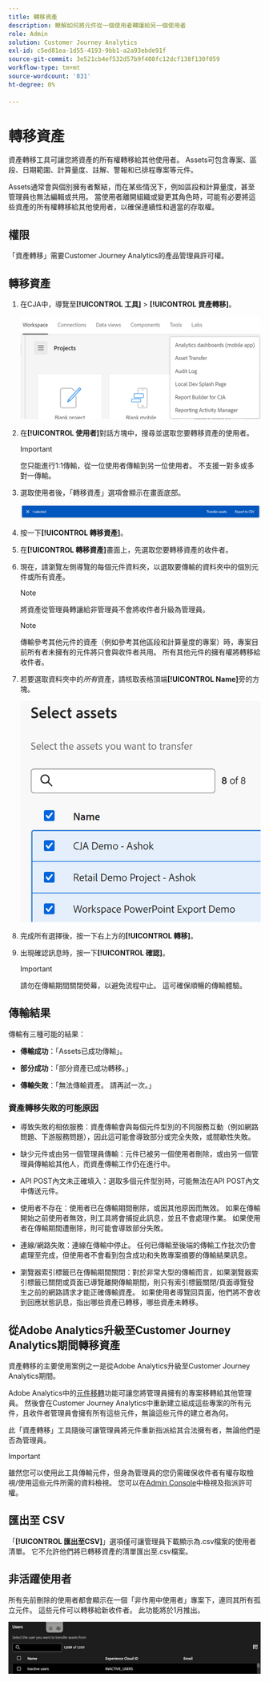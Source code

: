 ```yaml
---
title: 轉移資產
description: 瞭解如何將元件從一個使用者轉讓給另一個使用者
role: Admin
solution: Customer Journey Analytics
exl-id: c5ed81ea-1d55-4193-9bb1-a2a93ebde91f
source-git-commit: 3e521cb4ef532d57b9f408fc12dcf138f130f059
workflow-type: tm+mt
source-wordcount: '831'
ht-degree: 0%

---
```


# 轉移資產

資產轉移工具可讓您將資產的所有權轉移給其他使用者。 Assets可包含專案、區段、日期範圍、計算量度、註解、警報和已排程專案等元件。

Assets通常會與個別擁有者繫結，而在某些情況下，例如區段和計算量度，甚至管理員也無法編輯或共用。 當使用者離開組織或變更其角色時，可能有必要將這些資產的所有權轉移給其他使用者，以確保連續性和適當的存取權。

## 權限

「資產轉移」需要Customer Journey Analytics的產品管理員許可權。

## 轉移資產

1. 在CJA中，導覽至&#x200B;**[!UICONTROL 工具]** > **[!UICONTROL 資產轉移]**。

   ![資產轉移功能表專案](/help/tools/asset-transfer/assets/asset-transfer.png)

1. 在&#x200B;**[!UICONTROL 使用者]**&#x200B;對話方塊中，搜尋並選取您要轉移資產的使用者。

   >[!IMPORTANT]
   >
   >您只能進行1:1傳輸，從一位使用者傳輸到另一位使用者。 不支援一對多或多對一傳輸。


1. 選取使用者後，「轉移資產」選項會顯示在畫面底部。

   ![轉移資產功能表選項](/help/tools/asset-transfer/assets/after-selection.png)

1. 按一下&#x200B;**[!UICONTROL 轉移資產]**。

1. 在&#x200B;**[!UICONTROL 轉移資產]**&#x200B;畫面上，先選取您要轉移資產的收件者。

1. 現在，請瀏覽左側導覽的每個元件資料夾，以選取要傳輸的資料夾中的個別元件或所有資產。

   >[!NOTE]
   >
   >將資產從管理員轉讓給非管理員不會將收件者升級為管理員。


   >[!NOTE]
   >
   >    傳輸參考其他元件的資產（例如參考其他區段和計算量度的專案）時，專案目前所有者未擁有的元件將只會與收件者共用。 所有其他元件的擁有權將轉移給收件者。

1. 若要選取資料夾中的&#x200B;_所有_&#x200B;資產，請核取表格頂端&#x200B;**[!UICONTROL Name]**&#x200B;旁的方塊。

   ![選取要轉移的資產](/help/tools/asset-transfer/assets/select-assets.png)

1. 完成所有選擇後，按一下右上方的&#x200B;**[!UICONTROL 轉移]**。

1. 出現確認訊息時，按一下&#x200B;**[!UICONTROL 確認]**。

   >[!IMPORTANT]
   >
   >請勿在傳輸期間關閉熒幕，以避免流程中止。 這可確保順暢的傳輸體驗。

## 傳輸結果

傳輸有三種可能的結果：

- **傳輸成功**：「Assets已成功傳輸」。

- **部分成功**：「部分資產已成功轉移。」

- **傳輸失敗**：「無法傳輸資產。 請再試一次。」

### 資產轉移失敗的可能原因

- 導致失敗的相依服務：資產傳輸會與每個元件型別的不同服務互動（例如網路問題、下游服務問題），因此這可能會導致部分或完全失敗，或間歇性失敗。

- 缺少元件或由另一個管理員傳輸：元件已被另一個使用者刪除，或由另一個管理員傳輸給其他人，而資產傳輸工作仍在進行中。

- API POST內文未正確填入：選取多個元件型別時，可能無法在API POST內文中傳送元件。

- 使用者不存在：使用者已在傳輸期間刪除，或因其他原因而無效。 如果在傳輸開始之前使用者無效，則工具將會捕捉此訊息，並且不會處理作業。 如果使用者在傳輸期間遭刪除，則可能會導致部分失敗。

- 連線/網路失敗：連線在傳輸中停止。 任何已傳輸至後端的傳輸工作批次仍會處理至完成，但使用者不會看到包含成功和失敗專案摘要的傳輸結果訊息。

- 瀏覽器索引標籤已在傳輸期間關閉：對於非常大型的傳輸而言，如果瀏覽器索引標籤已關閉或頁面已導覽離開傳輸期間，則只有索引標籤關閉/頁面導覽發生之前的網路請求才能正確傳輸資產。 如果使用者導覽回頁面，他們將不會收到回應狀態訊息，指出哪些資產已轉移，哪些資產未轉移。

## 從Adobe Analytics升級至Customer Journey Analytics期間轉移資產

資產轉移的主要使用案例之一是從Adobe Analytics升級至Customer Journey Analytics期間。

Adobe Analytics中的[元件移轉](https://experienceleague.adobe.com/zh-hant/docs/analytics/admin/admin-tools/component-migration/component-migration)功能可讓您將管理員擁有的專案移轉給其他管理員。 然後會在Customer Journey Analytics中重新建立組成這些專案的所有元件，且收件者管理員會擁有所有這些元件，無論這些元件的建立者為何。

此「資產轉移」工具隨後可讓管理員將元件重新指派給其合法擁有者，無論他們是否為管理員。

>[!IMPORTANT]
>
>雖然您可以使用此工具傳輸元件，但身為管理員的您仍需確保收件者有權存取檢視/使用這些元件所需的資料檢視。 您可以在[Admin Console](https://helpx.adobe.com/tw/enterprise/using/admin-console.html)中檢視及指派許可權。

## 匯出至 CSV

「**[!UICONTROL 匯出至CSV]**」選項僅可讓管理員下載顯示為.csv檔案的使用者清單。 它不允許他們將已轉移資產的清單匯出至.csv檔案。

## 非活躍使用者

所有先前刪除的使用者都會顯示在一個「非作用中使用者」專案下，連同其所有孤立元件。 這些元件可以轉移給新收件者。 此功能將於1月推出。

![非使用中的使用者顯示在轉移資產UI中](assets/inactive-users.png)

